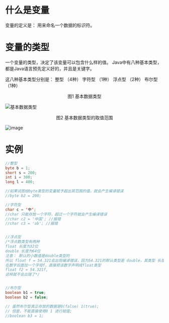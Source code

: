 # 什么是变量

变量的定义是： 用来命名一个数据的标识符。



# 变量的类型

一个变量的类型，决定了该变量可以包含什么样的值。
Java中有八种基本类型，都是Java语言预先定义好的，并且是关键字。

这八种基本类型分别是：
整型     （4种）
字符型 （1种）
浮点型 （2种）
布尔型 （1种）

<center>图1 基本数据类型</center>

![基本数据类型](https://i.ibb.co/ZBFnt2s/image.png)





<center>图2 基本数据类型的取值范围</center>

![image](https://i.ibb.co/KyC0dhP/image.gif)



# 实例

```java
//整型
byte b = 1;
short s = 200;
int i = 300;
long l = 400;

//如果试图给byte类型的变量赋予超出其范围的值，就会产生编译错误
//byte b2 = 200;

//字符型
char c = '中';
//char 只能存放一个字符，超过一个字符就会产生编译错误
//char c2 = '中国'; //报错
//char c3 = 'ab'; //报错


//浮点型
/*浮点数类型有两种
float 长度为32位
double 长度为64位
注意： 默认的小数值是double类型的
所以 float f = 54.321会出现编译错误，因为54.321的默认类型是 double，其类型 长度为64，超过了float的长度32
在数字后面加一个字母f，直接把该数字声明成float类型
float f2 = 54.321f,
这样就不会出错了*/


//布尔型
boolean b1 = true;
boolean b2 = false;

// 虽然布尔型真正存放的数据是0(false) 1(true);
// 但是，不能直接使用0 1 进行赋值;
//boolean b3 = 1;
```